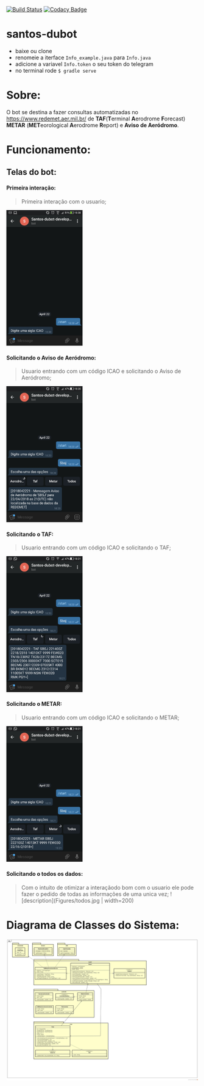 [![Build Status](https://travis-ci.org/alexNeto/santos-dubot.svg?branch=master)](https://travis-ci.org/alexNeto/santos-dubot)
[![Codacy Badge](https://api.codacy.com/project/badge/Grade/9ba87d0e02f149b6b71c3dc4e93accd9)](https://www.codacy.com/app/alexNeto/santos-dubot?utm_source=github.com&amp;utm_medium=referral&amp;utm_content=alexNeto/santos-dubot&amp;utm_campaign=Badge_Grade)

# santos-dubot

* baixe ou clone
* renomeie a iterface `Info_example.java` para `Info.java`
* adicione a variavel `Info.token` o seu token do telegram
* no terminal rode `$ gradle serve`


# Sobre: 
O bot se destina a fazer consultas automatizadas no https://www.redemet.aer.mil.br/ de **TAF**(**T**erminal **A**erodrome **F**orecast) **METAR** (**MET**eorological **A**erodrome **R**eport) e **Aviso de Aeródromo**.

# Funcionamento:

## Telas do bot:

#### Primeira interação:

>Primeira interação com o usuario;

<img src="Figures/inicio.jpg" width="200">


#### Solicitando o Aviso de Aeródromo:
>Usuario entrando com um código ICAO e solicitando o Aviso de Aeródromo;

<img src="Figures/aviso.jpg" width="200">


#### Solicitando o TAF:
>Usuario entrando com um código ICAO e solicitando o TAF;

<img src="Figures/taf.jpg" width="200">

#### Solicitando o METAR:
>Usuario entrando com um código ICAO e solicitando o METAR;

<img src="Figures/metar.jpg" width="200">

#### Solicitando o todos os dados:
>Com o intuito de otimizar a interaçãodo bom com o usuario ele pode fazer o pedido de todas as informações de uma unica vez;
![description](Figures/todos.jpg | width=200)


# Diagrama de Classes do Sistema:

![description](Figures/mvc.jpg)
